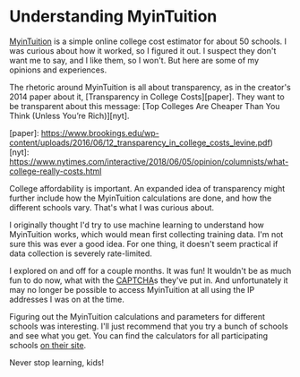 # Understanding MyinTuition

[MyinTuition](https://myintuition.org/) is a simple online college
cost estimator for about 50 schools. I was curious about how it
worked, so I figured it out. I suspect they don't want me to say, and
I like them, so I won't. But here are some of my opinions and
experiences.

The rhetoric around MyinTuition is all about transparency, as in the
creator's 2014 paper about it, [Transparency in College Costs][paper].
They want to be transparent about this message:
[Top Colleges Are Cheaper Than You Think (Unless You’re Rich)][nyt].

[paper]: https://www.brookings.edu/wp-content/uploads/2016/06/12_transparency_in_college_costs_levine.pdf)
[nyt]: https://www.nytimes.com/interactive/2018/06/05/opinion/columnists/what-college-really-costs.html

College affordability is important. An expanded idea of transparency
might further include how the MyinTuition calculations are done, and
how the different schools vary. That's what I was curious about.

I originally thought I'd try to use machine learning to understand how
MyinTuition works, which would mean first collecting training data.
I'm not sure this was ever a good idea. For one thing, it doesn't seem
practical if data collection is severely rate-limited.

I explored on and off for a couple months. It was fun! It wouldn't be
as much fun to do now, what with the [CAPTCHA][captcha]s they've put
in. And unfortunately it may no longer be possible to access
MyinTuition at all using the IP addresses I was on at the time.

[captcha]: https://www.google.com/recaptcha/

Figuring out the MyinTuition calculations and parameters for different
schools was interesting. I'll just recommend that you try a bunch of
schools and see what you get. You can find the calculators for all
participating schools [on their site][list].

[list]: https://myintuition.org/quick-college-cost-estimator/

Never stop learning, kids!

<!-- https://bitbucket.org/ajschumacher/college_cost/ -->
